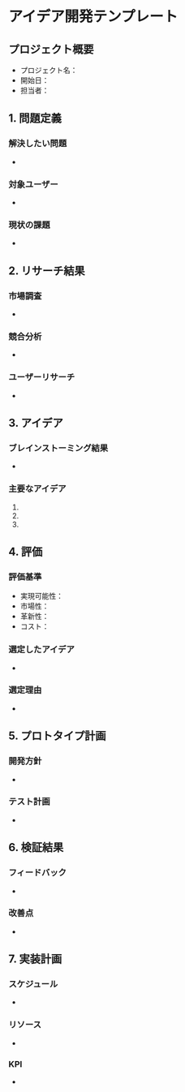 # アイデア開発テンプレート

## プロジェクト概要
- プロジェクト名：
- 開始日：
- 担当者：

## 1. 問題定義
### 解決したい問題
- 

### 対象ユーザー
- 

### 現状の課題
- 

## 2. リサーチ結果
### 市場調査
- 

### 競合分析
- 

### ユーザーリサーチ
- 

## 3. アイデア
### ブレインストーミング結果
- 

### 主要なアイデア
1. 
2. 
3. 

## 4. 評価
### 評価基準
- 実現可能性：
- 市場性：
- 革新性：
- コスト：

### 選定したアイデア
- 

### 選定理由
- 

## 5. プロトタイプ計画
### 開発方針
- 

### テスト計画
- 

## 6. 検証結果
### フィードバック
- 

### 改善点
- 

## 7. 実装計画
### スケジュール
- 

### リソース
- 

### KPI
-
